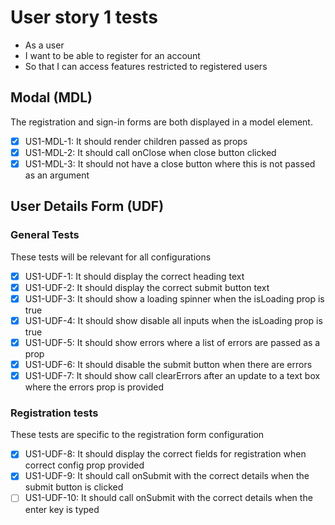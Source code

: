# User story 1 tests

- As a user
- I want to be able to register for an account
- So that I can access features restricted to registered users

## Modal (MDL)

The registration and sign-in forms are both displayed in a model element.

- [x] US1-MDL-1: It should render children passed as props
- [x] US1-MDL-2: It should call onClose when close button clicked
- [x] US1-MDL-3: It should not have a close button where this is not passed as an argument

## User Details Form (UDF)

### General Tests

These tests will be relevant for all configurations

- [x] US1-UDF-1: It should display the correct heading text
- [x] US1-UDF-2: It should display the correct submit button text
- [x] US1-UDF-3: It should show a loading spinner when the isLoading prop is true
- [x] US1-UDF-4: It should show disable all inputs when the isLoading prop is true
- [x] US1-UDF-5: It should show errors where a list of errors are passed as a prop
- [x] US1-UDF-6: It should disable the submit button when there are errors
- [x] US1-UDF-7: It should show call clearErrors after an update to a text box where the errors prop is provided

### Registration tests

These tests are specific to the registration form configuration

- [x] US1-UDF-8: It should display the correct fields for registration when correct config prop provided
- [x] US1-UDF-9: It should call onSubmit with the correct details when the submit button is clicked
- [ ] US1-UDF-10: It should call onSubmit with the correct details when the enter key is typed
